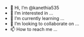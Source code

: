 - 👋 Hi, I’m @kanethia535
- 👀 I’m interested in ...
- 🌱 I’m currently learning ...
- 💞️ I’m looking to collaborate on ...
- 📫 How to reach me ...

<!---
kanethia535/kanethia535 is a ✨ special ✨ repository because its `README.md` (this file) appears on your GitHub profile.
You can click the Preview link to take a look at your changes.
--->

